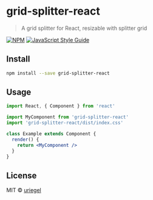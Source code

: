 # grid-splitter-react

> A grid splitter for React, resizable with splitter grid

[![NPM](https://img.shields.io/npm/v/grid-splitter-react.svg)](https://www.npmjs.com/package/grid-splitter-react) [![JavaScript Style Guide](https://img.shields.io/badge/code_style-standard-brightgreen.svg)](https://standardjs.com)

## Install

```bash
npm install --save grid-splitter-react
```

## Usage

```jsx
import React, { Component } from 'react'

import MyComponent from 'grid-splitter-react'
import 'grid-splitter-react/dist/index.css'

class Example extends Component {
  render() {
    return <MyComponent />
  }
}
```

## License

MIT © [uriegel](https://github.com/uriegel)

